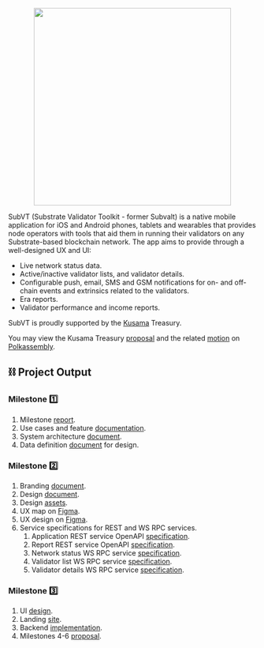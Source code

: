 <p align="center">
	<img width="400" src="https://raw.githubusercontent.com/helikon-labs/subvt/main/assets/design/logo/subvt_logo_blue.png">
</p>

SubVT (Substrate Validator Toolkit - former Subvalt) is a native mobile application for iOS and Android phones, tablets and wearables that provides node operators with tools that aid them in running their validators on any Substrate-based blockchain network. The app aims to provide through a well-designed UX and UI:

- Live network status data.
- Active/inactive validator lists, and validator details.
- Configurable push, email, SMS and GSM notifications for on- and off-chain events and extrinsics related to the validators.
- Era reports.
- Validator performance and income reports.

SubVT is proudly supported by the [Kusama](https://kusama.network/) Treasury.

You may view the Kusama Treasury [proposal](https://kusama.polkassembly.io/post/683) and the related [motion](https://kusama.polkassembly.io/motion/326) on [Polkassembly](https://kusama.polkassembly.io/).

## ⛓ Project Output
### Milestone 1️⃣
1. Milestone [report](./document/project/01-milestone_01_report.md).
2. Use cases and feature [documentation](https://github.com/helikon-labs/subvt/issues?q=is%3Aopen+is%3Aissue+label%3Afeature).
3. System architecture [document](./document/software/01-subvt_system_architecture.md).
4. Data definition [document](https://docs.google.com/document/d/1gVGHBSqji-XJc6luvLDm3ilq08LMVb2hhC3EqZ5jr5Q/edit?usp=sharing) for design.

### Milestone 2️⃣
1. Branding [document](./document/design/03-subvt_branding.pdf).
2. Design [document](./document/design/02-subvt_design_documentation.pdf).
3. Design [assets](./assets/design).
4. UX map on [Figma](https://www.figma.com/file/XzSssIXskyo8aMTc1myClC/?node-id=178:350).
5. UX design on [Figma](https://www.figma.com/file/XzSssIXskyo8aMTc1myClC/?node-id=0:1).
6. Service specifications for REST and WS RPC services.
	1. Application REST service OpenAPI [specification](https://helikon-labs.stoplight.io/docs/subvt/YXBpOjM0Mjg0NzAw-sub-vt-application-service).
    2. Report REST service OpenAPI [specification](https://helikon-labs.stoplight.io/docs/subvt/YXBpOjM0MDAzMjEz-sub-vt-report-service).
	3. Network status WS RPC service [specification](https://github.com/helikon-labs/subvt-backend/blob/main/subvt-network-status-server/README.md).
	4. Validator list WS RPC service [specification](https://github.com/helikon-labs/subvt-backend/blob/main/subvt-validator-list-server/README.md).
	5. Validator details WS RPC service [specification](https://github.com/helikon-labs/subvt-backend/blob/main/subvt-validator-details-server/README.md).

### Milestone 3️⃣
1. UI [design](https://www.figma.com/file/XzSssIXskyo8aMTc1myClC/?node-id=178:603).
2. Landing [site](http://subvt-test.helikon.io).
3. Backend [implementation](https://github.com/helikon-labs/subvt-backend).
4. Milestones 4-6 [proposal](#).